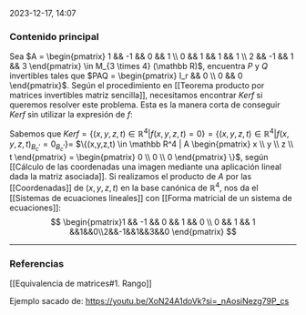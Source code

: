 2023-12-17, 14:07
### Contenido principal

Sea $A = \begin{pmatrix} 1 && -1 && 0 && 1 \\ 0 && 1 && 1 && 1 \\ 2 && -1 && 1 && 3 \end{pmatrix} \in M_{3 \times 4} (\mathbb R)$, encuentra $P$ y $Q$ invertibles tales que $PAQ = \begin{pmatrix} I_r && 0 \\ 0 && 0 \end{pmatrix}$. Según el procedimiento en [[Teorema producto por matrices invertibles matriz sencilla]], necesitamos encontrar $Kerf$ si queremos resolver este problema. Esta es la manera corta de conseguir $Kerf$ sin utilizar la expresión de $f$:

Sabemos que $Kerf = \{(x, y, z, t) \in \mathbb R ^4 | f(x,y,z,t) = 0\} = \{(x,y,z,t) \in \mathbb R^4 | f(x,y,z,t)_{B_c'} = 0_{B_c'} \} =$ $\{(x,y,z,t) \in \mathbb R^4 | A \begin{pmatrix} x \\ y \\ z \\ t \end{pmatrix} = \begin{pmatrix} 0 \\ 0 \\ 0 \end{pmatrix} \}$, según [[Cálculo de las coordenadas una imagen mediante una aplicación lineal dada la matriz asociada]]. Si realizamos el producto de $A$ por las [[Coordenadas]] de $(x,y,z,t)$ en la base canónica de $\mathbb R^4$, nos da el [[Sistemas de ecuaciones lineales]] con [[Forma matricial de un sistema de ecuaciones]]:
$$ \begin{pmatrix}1 && -1 && 0 && 1 && 0 \\ 0 && 1 && 1 &&1&&0\\2&&-1&&1&&3&&0 \end{pmatrix} $$

--- 
### Referencias

[[Equivalencia de matrices#1. Rango]]

Ejemplo sacado de: https://youtu.be/XoN24A1doVk?si=_nAosiNezg79P_cs